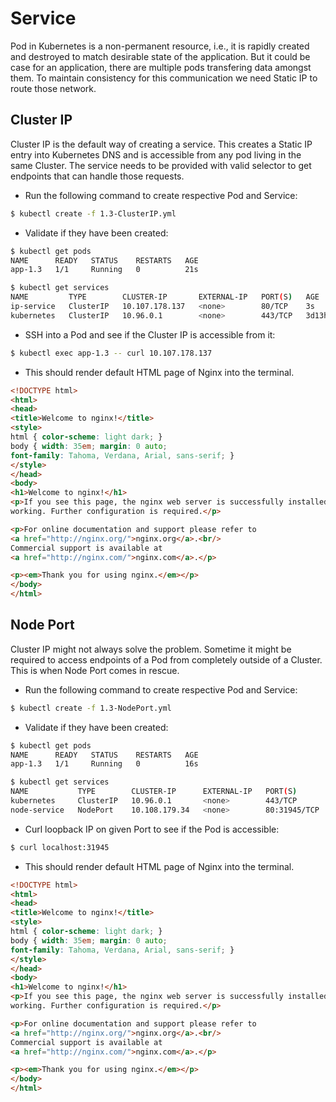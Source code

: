 # Service

Pod in Kubernetes is a non-permanent resource, i.e., it is rapidly created and destroyed to match desirable state of the application. But it could be case for an application, there are multiple pods transfering data amongst them. To maintain consistency for this communication we need Static IP to route those network.

## Cluster IP

Cluster IP is the default way of creating a service. This creates a Static IP entry into Kubernetes DNS and is accessible from any pod living in the same Cluster. The service needs to be provided with valid selector to get endpoints that can handle those requests.

  - Run the following command to create respective Pod and Service:
  ```sh
  $ kubectl create -f 1.3-ClusterIP.yml
  ```

  - Validate if they have been created:
  ```sh
  $ kubectl get pods
  NAME      READY   STATUS    RESTARTS   AGE
  app-1.3   1/1     Running   0          21s

  $ kubectl get services
  NAME         TYPE        CLUSTER-IP       EXTERNAL-IP   PORT(S)   AGE
  ip-service   ClusterIP   10.107.178.137   <none>        80/TCP    3s
  kubernetes   ClusterIP   10.96.0.1        <none>        443/TCP   3d13h
  ```

  - SSH into a Pod and see if the Cluster IP is accessible from it:
  ```sh
  $ kubectl exec app-1.3 -- curl 10.107.178.137
  ```

  - This should render default HTML page of Nginx into the terminal.
  ```html
  <!DOCTYPE html>
  <html>
  <head>
  <title>Welcome to nginx!</title>
  <style>
  html { color-scheme: light dark; }
  body { width: 35em; margin: 0 auto;
  font-family: Tahoma, Verdana, Arial, sans-serif; }
  </style>
  </head>
  <body>
  <h1>Welcome to nginx!</h1>
  <p>If you see this page, the nginx web server is successfully installed and
  working. Further configuration is required.</p>

  <p>For online documentation and support please refer to
  <a href="http://nginx.org/">nginx.org</a>.<br/>
  Commercial support is available at
  <a href="http://nginx.com/">nginx.com</a>.</p>

  <p><em>Thank you for using nginx.</em></p>
  </body>
  </html>
  ```

## Node Port

Cluster IP might not always solve the problem. Sometime it might be required to access endpoints of a Pod from completely outside of a Cluster. This is when Node Port comes in rescue.

  - Run the following command to create respective Pod and Service:
  ```sh
  $ kubectl create -f 1.3-NodePort.yml
  ```

  - Validate if they have been created:
  ```sh
  $ kubectl get pods
  NAME      READY   STATUS    RESTARTS   AGE
  app-1.3   1/1     Running   0          16s

  $ kubectl get services
  NAME           TYPE        CLUSTER-IP      EXTERNAL-IP   PORT(S)        AGE
  kubernetes     ClusterIP   10.96.0.1       <none>        443/TCP        3d13h
  node-service   NodePort    10.108.179.34   <none>        80:31945/TCP   51s
  ```

  - Curl loopback IP on given Port to see if the Pod is accessible:
  ```sh
  $ curl localhost:31945
  ```

  - This should render default HTML page of Nginx into the terminal.
  ```html
  <!DOCTYPE html>
  <html>
  <head>
  <title>Welcome to nginx!</title>
  <style>
  html { color-scheme: light dark; }
  body { width: 35em; margin: 0 auto;
  font-family: Tahoma, Verdana, Arial, sans-serif; }
  </style>
  </head>
  <body>
  <h1>Welcome to nginx!</h1>
  <p>If you see this page, the nginx web server is successfully installed and
  working. Further configuration is required.</p>

  <p>For online documentation and support please refer to
  <a href="http://nginx.org/">nginx.org</a>.<br/>
  Commercial support is available at
  <a href="http://nginx.com/">nginx.com</a>.</p>

  <p><em>Thank you for using nginx.</em></p>
  </body>
  </html>
  ```
